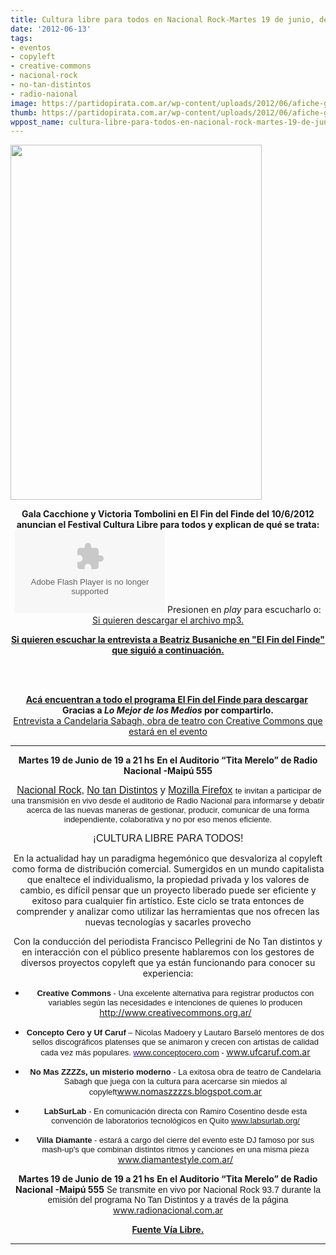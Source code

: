 ```yaml
---
title: Cultura libre para todos en Nacional Rock-Martes 19 de junio, de 19 a 21 hs.
date: '2012-06-13'
tags:
- eventos
- copyleft
- creative-commons
- nacional-rock
- no-tan-distintos
- radio-naional
image: https://partidopirata.com.ar/wp-content/uploads/2012/06/afiche-grande.jpg
thumb: https://partidopirata.com.ar/wp-content/uploads/2012/06/afiche-grande-150x150.jpg
wppost_name: cultura-libre-para-todos-en-nacional-rock-martes-19-de-junio-de-19-a-21-hs
---
```


<a href="https://partidopirata.com.ar/wp-content/uploads/2012/06/afiche-grande.jpg"><img class=" wp-image-4750" title="afiche-grande" src="https://partidopirata.com.ar/wp-content/uploads/2012/06/afiche-grande-212x300.jpg" alt="" width="402" height="568" /></a>


<div style="text-align: center;"><strong>Gala Cacchione y Victoria Tombolini en El Fin del Finde del 10/6/2012 anuncian el Festival Cultura Libre para todos y explican de qué se trata:</strong></div>
<div style="text-align: center;"><object id="player1284392" width="240" height="133" classid="clsid:d27cdb6e-ae6d-11cf-96b8-444553540000" codebase="http://download.macromedia.com/pub/shockwave/cabs/flash/swflash.cab#version=6,0,40,0"><param name="AllowScriptAccess" value="always" /><param name="allowFullScreen" value="true" /><param name="wmode" value="transparent" /><param name="src" value="http://www.ivoox.com/playerivoox_ee_1284392_1.html" /><param name="allowfullscreen" value="true" /><param name="allowscriptaccess" value="always" /><embed id="player1284392" width="240" height="133" type="application/x-shockwave-flash" src="http://www.ivoox.com/playerivoox_ee_1284392_1.html" AllowScriptAccess="always" allowFullScreen="true" wmode="transparent" allowfullscreen="true" allowscriptaccess="always" /></object>
Presionen en <em>play</em> para escucharlo o:</div>
<div style="text-align: center;"><a href="http://www.ivoox.com/cultura-libre-para-todos-nacional-rock-martes-19_md_1284392_1.mp3" target="_blank">Si quieren descargar el archivo mp3.</a></div>
<div style="text-align: center;">

<strong><a href="http://partido-pirata.blogspot.com/2012/06/beatriz-busaniche-en-el-fin-del-finde.html" target="_blank">Si quieren escuchar la entrevista a Beatriz Busaniche en "El Fin del Finde" que siguió a continuación.</a></strong>

&nbsp;

<center><strong> </strong></center><center><strong><a href="http://lomejordelosmedios.blogspot.com/2012/06/gala-cacchione-y-victoria-tombolini-en.html" target="_blank">Acá encuentran a todo el programa El Fin del Finde para descargar</a>  Gracias a <em>Lo Mejor de los Medios</em> por compartirlo. </strong></center><center></center><center><a href="https://partidopirata.com.ar/4762/entrevista-a-candelaria-sabagh-obra-de-teatro-copyleft-no-mas-zzzzs">Entrevista a Candelaria Sabagh, obra de teatro con Creative Commons que estará en el evento</a></center>

<hr />
<p align="CENTER"><a name="ecxFontBreak"></a><strong>Martes 19 de Junio</strong>
<strong>de 19 a 21 hs</strong>
<strong>En el Auditorio “Tita Merelo” de Radio Nacional -Maipú 555</strong></p>
<p align="CENTER"> <span style="font-family: Arial,sans-serif;"><span style="font-size: medium;"><a href="http://rock.radionacional.com.ar/">Nacional Rock</a>, <a href="http://www.notandistintosradio.com.ar/">No tan Distintos</a> y <a href="http://www.mozilla-ar.org/">Mozilla Firefox</a> </span></span><span style="font-family: Arial,sans-serif;"><span style="font-size: small;">te invitan a participar de una transmisión en vivo desde el auditorio de Radio Nacional para informarse y debatir acerca de las nuevas maneras de gestionar, producir, comunicar de una forma independiente, colaborativa y no por eso menos eficiente.</span></span></p>
<span style="font-family: Arial,sans-serif;"><span style="font-size: medium;">¡CULTURA LIBRE PARA TODOS!</span></span>

En la actualidad hay un paradigma hegemónico que desvaloriza al copyleft como forma de distribución comercial. Sumergidos en un mundo capitalista que enaltece el individualismo, la propiedad privada y los valores de cambio, es difícil pensar que un proyecto liberado puede ser eficiente y exitoso para cualquier fin artístico. Este ciclo se trata entonces de comprender y analizar como utilizar las herramientas que nos ofrecen las nuevas tecnologías y sacarles provecho

Con la conducción del periodista Francisco Pellegrini de No Tan distintos y en interacción con el público presente hablaremos con los gestores de diversos proyectos copyleft que ya están funcionando para conocer su experiencia:

+ <span style="font-family: Arial,sans-serif;"><span style="font-size: small;"><strong>Creative Commons</strong></span></span><span style="font-family: Arial,sans-serif;"><span style="font-size: small;"> - Una excelente alternativa para registrar productos con variables según las necesidades e intenciones de quienes lo producen </span></span><span style="color: #000080;"><span style="text-decoration: underline;"><a href="http://www.creativecommons.org.ar/"><span style="font-family: Arial,sans-serif;"><span style="font-size: small;">http://www.creativecommons.org.ar/</span></span></a></span></span>

+ <span style="font-family: Arial,sans-serif;"><span style="font-size: small;"><strong>Concepto Cero y Uf Caruf</strong></span></span><span style="font-family: Arial,sans-serif;"><span style="font-size: small;"> – Nicolas Madoery y Lautaro Barseló mentores de dos sellos discográficos platenses que se animaron y crecen con artistas de calidad cada vez más populares.
</span></span><span style="color: #280099;"><span style="font-family: Arial,sans-serif;"><span style="font-size: small;"><span style="text-decoration: underline;">w</span></span></span></span><span style="color: #000080;"><span style="text-decoration: underline;"><a href="http://www.conceptocero.com/"><span style="font-family: Arial,sans-serif;"><span style="font-size: small;">ww.conceptocero.com</span></span></a></span></span><span style="font-family: Arial,sans-serif;"><span style="font-size: small;"> - </span></span><span style="color: #000080;"><span style="text-decoration: underline;"><a href="http://www.ufcaruf.com.ar/"><span style="font-family: Arial,sans-serif;"><span style="font-size: small;">www.ufcaruf.com.ar</span></span></a></span></span>

+ <span style="font-family: Arial,sans-serif;"><span style="font-size: small;"><strong>No Mas ZZZZs, un misterio moderno</strong></span></span><span style="font-family: Arial,sans-serif;"><span style="font-size: small;"> - La exitosa obra de teatro de Candelaria Sabagh que juega con la cultura </span></span><span style="font-family: Arial,sans-serif;"><span style="font-size: small;">para acercarse sin miedos al copyleft</span></span><span style="color: #000080;"><span style="text-decoration: underline;"><a href="http://www.nomaszzzzs.blogspot.com.ar/"><span style="font-family: Arial,sans-serif;"><span style="font-size: small;">www.nomaszzzzs.blogspot.com.ar</span></span></a></span></span>

+ <span style="font-family: Arial,sans-serif;"><span style="font-size: small;"><strong>LabSurLab</strong></span></span><span style="font-family: Arial,sans-serif;"><span style="font-size: small;"> - En comunicación directa con Ramiro Cosentino desde esta convención de laboratorios tecnológicos en Quito
</span></span><span style="color: #000080;"><span style="text-decoration: underline;"><span style="font-family: Arial,sans-serif;"><span style="font-size: small;"><a href="http://www.labsurlab.org/">www.labsurlab.org/</a><a href="http://www.labsurlab.org/">
</a></span></span></span></span><span style="font-family: Arial,sans-serif;"><span style="font-size: small;">
+ </span></span><span style="font-family: Arial,sans-serif;"><span style="font-size: small;"><strong>Villa Diamante</strong></span></span><span style="font-family: Arial,sans-serif;"><span style="font-size: small;"> - estará a cargo del cierre del evento este DJ famoso por sus mash-up's que combinan distintos ritmos y canciones en una misma pieza </span></span><span style="color: #000080;"><span style="text-decoration: underline;"><a href="http://www.diamantestyle.com.ar/"><span style="font-family: Arial,sans-serif;"><span style="font-size: small;">www.diamantestyle.com.ar/</span></span></a></span></span>

<strong>Martes 19 de Junio</strong>
<strong>de 19 a 21 hs</strong>
<strong>En el Auditorio “Tita Merelo” de Radio Nacional -Maipú 555</strong>
S<span style="font-family: Arial,sans-serif;">e transmite en vivo por Nacional Rock 93.7 durante la emisión del programa No Tan Distintos y a través de la página </span><span style="color: #000080;"><span style="text-decoration: underline;"><a href="http://www.radionacional.com.ar/"><span style="font-family: Arial,sans-serif;">www.radionacional.com.ar</span></a></span></span>
<p style="text-align: center;"><strong><a href="http://www.vialibre.org.ar/2012/06/13/cultura-libre-para-todos-en-nacional-rock/" target="_blank">Fuente Vía Libre.</a></strong></p>


<hr />

</div>
